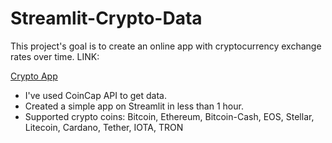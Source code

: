 # Streamlit-Crypto-Data

This project's goal is to create an online app with cryptocurrency exchange rates over time.
LINK: <p><a href="https://gvrq-streamlit-crypto-data-streamlit-app-tyctbd.streamlit.app/"> Crypto App </a></p>

- I've used CoinCap API to get data. 
- Created a simple app on Streamlit in less than 1 hour.
- Supported crypto coins: Bitcoin, Ethereum, Bitcoin-Cash, EOS, Stellar, Litecoin, Cardano, Tether, IOTA, TRON 
